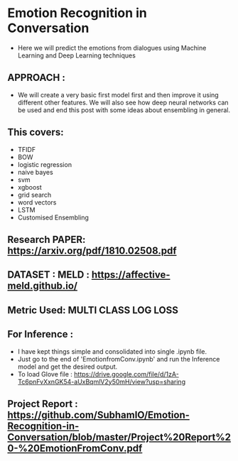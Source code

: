 # Emotion Recognition in Conversation
- Here we will predict the emotions from dialogues using Machine Learning and Deep Learning techniques


## APPROACH :

- We will create a very basic first model first and then improve it using different other features. We will also see how deep neural networks can be used and end this post with some ideas about ensembling in general.

## This covers:
- TFIDF
- BOW
- logistic regression
- naive bayes
- svm
- xgboost
- grid search
- word vectors
- LSTM
- Customised Ensembling

## Research PAPER: https://arxiv.org/pdf/1810.02508.pdf

## DATASET : MELD : https://affective-meld.github.io/

## Metric Used: MULTI CLASS LOG LOSS

## For Inference : 

- I have kept things simple and consolidated into single .ipynb file. 
- Just go to the end of 'EmotionfromConv.ipynb' and run the Inference model and get the desired output.
- To load Glove file : https://drive.google.com/file/d/1zA-Tc6pnFvXxnGK54-aUxBqmlV2y50mH/view?usp=sharing

## Project Report  : https://github.com/SubhamIO/Emotion-Recognition-in-Conversation/blob/master/Project%20Report%20-%20EmotionFromConv.pdf

